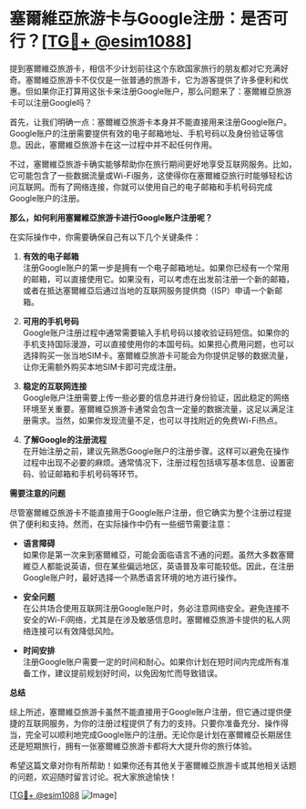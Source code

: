 # 塞爾維亞旅游卡与Google注册：是否可行？[[TG💪+ @esim1088](https://t.me/s/esim1088)]

提到塞爾維亞旅游卡，相信不少计划前往这个东欧国家旅行的朋友都对它充满好奇。塞爾維亞旅游卡不仅仅是一张普通的旅游卡，它为游客提供了许多便利和优惠。但如果你正打算用这张卡来注册Google账户，那么问题来了：塞爾維亞旅游卡可以注册Google吗？

首先，让我们明确一点：塞爾維亞旅游卡本身并不能直接用来注册Google账户。Google账户的注册需要提供有效的电子邮箱地址、手机号码以及身份验证等信息。因此，塞爾維亞旅游卡在这一过程中并不起任何作用。

不过，塞爾維亞旅游卡确实能够帮助你在旅行期间更好地享受互联网服务。比如，它可能包含了一些数据流量或Wi-Fi服务，这使得你在塞爾維亞旅行时能够轻松访问互联网。而有了网络连接，你就可以使用自己的电子邮箱和手机号码完成Google账户的注册。

**那么，如何利用塞爾維亞旅游卡进行Google账户注册呢？**

在实际操作中，你需要确保自己有以下几个关键条件：

1. **有效的电子邮箱**  
   注册Google账户的第一步是拥有一个电子邮箱地址。如果你已经有一个常用的邮箱，可以直接使用它。如果没有，可以考虑在出发前注册一个新的邮箱，或者在抵达塞爾維亞后通过当地的互联网服务提供商（ISP）申请一个新邮箱。

2. **可用的手机号码**  
   Google账户注册过程中通常需要输入手机号码以接收验证码短信。如果你的手机支持国际漫游，可以直接使用你的本国号码。如果担心费用问题，也可以选择购买一张当地SIM卡。塞爾維亞旅游卡可能会为你提供足够的数据流量，让你无需额外购买本地SIM卡即可完成注册。

3. **稳定的互联网连接**  
   Google账户注册需要上传一些必要的信息并进行身份验证，因此稳定的网络环境至关重要。塞爾維亞旅游卡通常会包含一定量的数据流量，这足以满足注册需求。当然，如果你发现流量不足，也可以寻找附近的免费Wi-Fi热点。

4. **了解Google的注册流程**  
   在开始注册之前，建议先熟悉Google账户的注册步骤。这样可以避免在操作过程中出现不必要的麻烦。通常情况下，注册过程包括填写基本信息、设置密码、验证邮箱和手机号码等环节。

**需要注意的问题**

尽管塞爾維亞旅游卡不能直接用于Google账户注册，但它确实为整个注册过程提供了便利和支持。然而，在实际操作中仍有一些细节需要注意：

- **语言障碍**  
  如果你是第一次来到塞爾維亞，可能会面临语言不通的问题。虽然大多数塞爾維亞人都能说英语，但在某些偏远地区，英语普及率可能较低。因此，在注册Google账户时，最好选择一个熟悉语言环境的地方进行操作。

- **安全问题**  
  在公共场合使用互联网注册Google账户时，务必注意网络安全。避免连接不安全的Wi-Fi网络，尤其是在涉及敏感信息时。塞爾維亞旅游卡提供的私人网络连接可以有效降低风险。

- **时间安排**  
  注册Google账户需要一定的时间和耐心。如果你计划在短时间内完成所有准备工作，建议提前规划好时间，以免因匆忙而导致错误。

**总结**

综上所述，塞爾維亞旅游卡虽然不能直接用于Google账户注册，但它通过提供便捷的互联网服务，为你的注册过程提供了有力的支持。只要你准备充分、操作得当，完全可以顺利地完成Google账户的注册。无论你是计划在塞爾維亞长期居住还是短期旅行，拥有一张塞爾維亞旅游卡都将大大提升你的旅行体验。

希望这篇文章对你有所帮助！如果你还有其他关于塞爾維亞旅游卡或其他相关话题的问题，欢迎随时留言讨论。祝大家旅途愉快！

[[TG💪+ @esim1088](https://t.me/s/esim1088) ![Image](https://i.postimg.cc/4NQfJmqS/Snipaste-2025-05-13-00-14-12.png)]